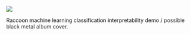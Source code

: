 ![](https://db-feed.s3.amazonaws.com/legacy/raccoon_black_metal-1586540686135.png)

Raccoon machine learning classification interpretability demo / possible black metal album cover.
